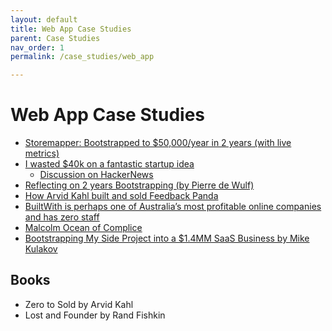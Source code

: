 ```yaml
---
layout: default
title: Web App Case Studies
parent: Case Studies
nav_order: 1
permalink: /case_studies/web_app

---
```


# Web App Case Studies

- [Storemapper: Bootstrapped to $50,000/year in 2 years (with live metrics)](https://tylertringas.com/storemapper-bootstrapped-to-50000year-in-2-years-with-live-metrics/ )
- [I wasted $40k on a fantastic startup idea](https://tjcx.me/posts/i-wasted-40k-on-a-fantastic-startup-idea/)
	- [Discussion on HackerNews](https://news.ycombinator.com/item?id=21947551)
- [Reflecting on 2 years Bootstrapping (by Pierre de Wulf)](https://twitter.com/pierredewulf/status/1280526150243098627)
- [How Arvid Kahl built and sold Feedback Panda](https://thebootstrappedfounder.com/from-founding-to-exit-in-two-years-the-feedbackpanda-story/)
- [BuiltWith is perhaps one of Australia’s most profitable online companies and has zero staff](https://www.startupdaily.net/2015/09/builtwith-is-perhaps-one-of-australias-most-profitable-online-companies-and-has-zero-staff/)
- [Malcolm Ocean of Complice](https://blog.complice.co/post/130460454477/complice-at-2-years-howd-we-get-here)
- [Bootstrapping My Side Project into a $1.4MM SaaS Business by Mike Kulakov](https://www.indiehackers.com/interview/bootstrapping-my-side-project-into-a-1-4mm-saas-business-b19daa40c6)

## Books

- Zero to Sold by Arvid Kahl
- Lost and Founder by Rand Fishkin
